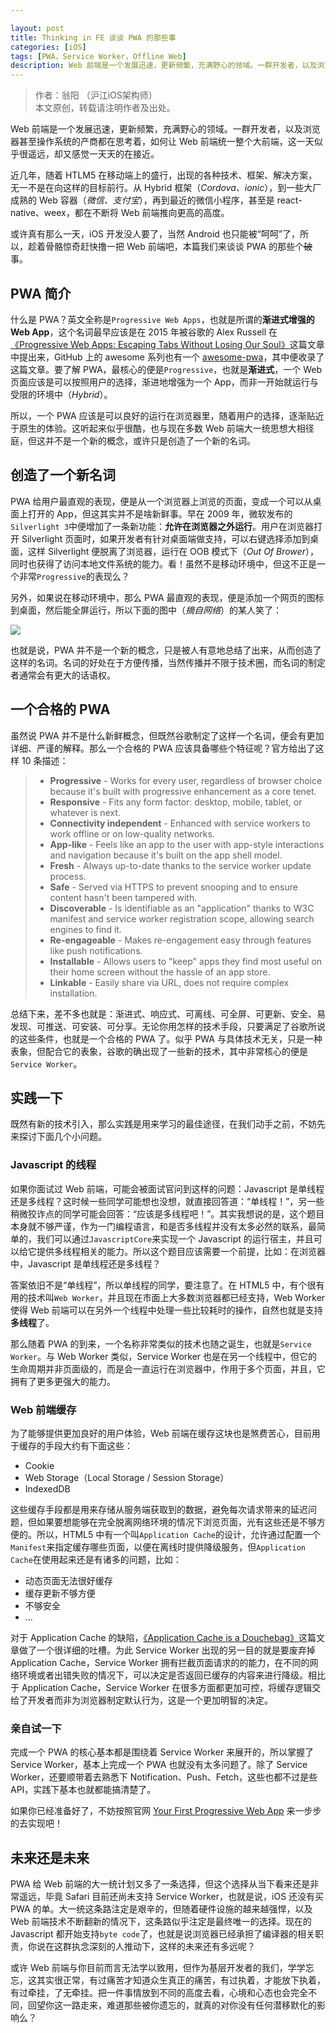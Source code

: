 ```yaml
---

layout: post
title: Thinking in FE 谈谈 PWA 的那些事
categories: [iOS]
tags: [PWA，Service Worker，Offline Web]
description: Web 前端是一个发展迅速，更新频繁，充满野心的领域。一群开发者，以及浏览器甚至操作系统的产商都在思考着，如何让 Web 前端统一整个大前端，这一天似乎很遥远，却又感觉一天天的在接近。
---
```


>   作者：翁阳 （沪江iOS架构师）    
>   本文原创，转载请注明作者及出处。

Web 前端是一个发展迅速，更新频繁，充满野心的领域。一群开发者，以及浏览器甚至操作系统的产商都在思考着，如何让 Web 前端统一整个大前端，这一天似乎很遥远，却又感觉一天天的在接近。

近几年，随着 HTLM5 在移动端上的盛行，出现的各种技术、框架、解决方案，无一不是在向这样的目标前行。从 Hybrid 框架（_Cordova、ionic_），到一些大厂成熟的 Web 容器（_微信、支付宝_），再到最近的微信小程序，甚至是 react-native、weex，都在不断将 Web 前端推向更高的高度。

或许真有那么一天，iOS 开发没人要了，当然 Android 也只能被“呵呵”了，所以，趁着骨骼惊奇赶快撸一把 Web 前端吧，本篇我们来谈谈 PWA 的那些个~~破~~事。

<!-- more -->

## PWA 简介

什么是 PWA？英文全称是`Progressive Web Apps`，也就是所谓的**渐进式增强的 Web App**，这个名词最早应该是在 2015 年被谷歌的 Alex Russell 在[《Progressive Web Apps: Escaping Tabs Without Losing Our Soul》](https://infrequently.org/2015/06/progressive-apps-escaping-tabs-without-losing-our-soul/)这篇文章中提出来，GitHub 上的 awesome 系列也有一个 [awesome-pwa](https://github.com/hemanth/awesome-pwa)，其中便收录了这篇文章。要了解 PWA，最核心的便是`Progressive`，也就是**渐进式**，一个 Web 页面应该是可以按照用户的选择，渐进地增强为一个 App，而非一开始就运行与受限的环境中（_Hybrid_）。

所以，一个 PWA 应该是可以良好的运行在浏览器里，随着用户的选择，逐渐贴近于原生的体验。这听起来似乎很酷，也与现在多数 Web 前端大一统思想大相径庭，但这并不是一个新的概念，或许只是创造了一个新的名词。

## 创造了一个新名词

PWA 给用户最直观的表现，便是从一个浏览器上浏览的页面，变成一个可以从桌面上打开的 App，但这其实并不是啥新鲜事。早在 2009 年，微软发布的`Silverlight 3`中便增加了一条新功能：**允许在浏览器之外运行**。用户在浏览器打开 Silverlight 页面时，如果开发者有针对桌面端做支持，可以右键选择添加到桌面，这样 Silverlight 便脱离了浏览器，运行在 OOB 模式下（_Out Of Brower_），同时也获得了访问本地文件系统的能力。看！虽然不是移动环境中，但这不正是一个非常`Progressive`的表现么？

另外，如果说在移动环境中，那么 PWA 最直观的表现，便是添加一个网页的图标到桌面，然后能全屏运行，所以下面的图中（_摘自网络_）的某人笑了：

![](/images/2017/04/15/01.png)

也就是说，PWA 并不是一个新的概念，只是被人有意地总结了出来，从而创造了这样的名词。名词的好处在于方便传播，当然传播并不限于技术圈，而名词的制定者通常会有更大的话语权。

## 一个合格的 PWA

虽然说 PWA 并不是什么新鲜概念，但既然谷歌制定了这样一个名词，便会有更加详细、严谨的解释。那么一个合格的 PWA 应该具备哪些个特征呢？官方给出了这样 10 条描述：

> * **Progressive** - Works for every user, regardless of browser choice because it's built with progressive enhancement as a core tenet.
> * **Responsive** - Fits any form factor: desktop, mobile, tablet, or whatever is next.
> * **Connectivity independent** - Enhanced with service workers to work offline or on low-quality networks.
> * **App-like** - Feels like an app to the user with app-style interactions and navigation because it's built on the app shell model.
> * **Fresh** - Always up-to-date thanks to the service worker update process.
> * **Safe** - Served via HTTPS to prevent snooping and to ensure content hasn't been tampered with.
> * **Discoverable** - Is identifiable as an "application" thanks to W3C manifest and service worker registration scope, allowing search engines to find it.
> * **Re-engageable** - Makes re-engagement easy through features like push notifications.
> * **Installable** - Allows users to "keep" apps they find most useful on their home screen without the hassle of an app store.
> * **Linkable** - Easily share via URL, does not require complex installation.

总结下来，差不多也就是：渐进式、响应式、可离线、可全屏、可更新、安全、易发现、可推送、可安装、可分享。无论你用怎样的技术手段，只要满足了谷歌所说的这些条件，也就是一个合格的 PWA 了。似乎 PWA 与具体技术无关，只是一种表象，但配合它的表象，谷歌的确出现了一些新的技术，其中非常核心的便是`Service Worker`。

## 实践一下

既然有新的技术引入，那么实践是用来学习的最佳途径，在我们动手之前，不妨先来探讨下面几个小问题。

### Javascript 的线程

如果你面试过 Web 前端，可能会被面试官问到这样的问题：Javascript 是单线程还是多线程？这时候一些同学可能想也没想，就直接回答道：“单线程！”，另一些稍微狡诈点的同学可能会回答：“应该是多线程吧！”。其实我想说的是，这个题目本身就不够严谨，作为一门编程语言，和是否多线程并没有太多必然的联系，最简单的，我们可以通过`JavascriptCore`来实现一个 Javascript 的运行宿主，并且可以给它提供多线程相关的能力。所以这个题目应该需要一个前提，比如：在浏览器中，Javascript 是单线程还是多线程？

答案依旧不是“单线程”，所以单线程的同学，要注意了。在 HTML5 中，有个很有用的技术叫`Web Worker`，并且现在市面上大多数浏览器都已经支持，Web Worker 使得 Web 前端可以在另外一个线程中处理一些比较耗时的操作，自然也就是支持**多线程**了。

那么随着 PWA 的到来，一个名称非常类似的技术也随之诞生，也就是`Service Worker`。与 Web Worker 类似，Service Worker 也是在另一个线程中，但它的生命周期并非页面级的，而是会一直运行在浏览器中，作用于多个页面，并且，它拥有了更多更强大的能力。

### Web 前端缓存

为了能够提供更加良好的用户体验，Web 前端在缓存这块也是煞费苦心，目前用于缓存的手段大约有下面这些：

* Cookie
* Web Storage（Local Storage / Session Storage）
* IndexedDB

这些缓存手段都是用来存储从服务端获取到的数据，避免每次请求带来的延迟问题，但如果要想能够在完全脱离网络环境的情况下浏览页面，光有这些还是不够方便的。所以，HTML5 中有一个叫`Application Cache`的设计，允许通过配置一个`Manifest`来指定缓存哪些页面，以便在离线时提供降级服务，但`Application Cache`在使用起来还是有诸多的问题，比如：

* 动态页面无法很好缓存
* 缓存更新不够方便
* 不够安全
* ...

对于 Application Cache 的缺陷，[《Application Cache is a Douchebag》](https://alistapart.com/article/application-cache-is-a-douchebag)这篇文章做了一个很详细的吐槽。为此 Service Worker 出现的另一目的就是要废弃掉 Application Cache，Service Worker 拥有拦截页面请求的的能力，在不同的网络环境或者出错失败的情况下，可以决定是否返回已缓存的内容来进行降级。相比于 Application Cache，Service Worker 在很多方面都更加可控，将缓存逻辑交给了开发者而非为浏览器制定默认行为，这是一个更加明智的决定。

### 亲自试一下

完成一个 PWA 的核心基本都是围绕着 Service Worker 来展开的，所以掌握了 Service Worker，基本上完成一个 PWA 也就没有太多问题了。除了 Service Worker，还要顺带着去熟悉下 Notification、Push、Fetch，这些也都不过是些 API，实践下基本也就都能搞清楚了。

如果你已经准备好了，不妨按照官网 [Your First Progressive Web App](https://codelabs.developers.google.com/codelabs/your-first-pwapp) 来一步步的去实现吧！

## 未来还是未来

PWA 给 Web 前端的大一统计划又多了一条选择，但这个选择从当下看来还是非常遥远，毕竟 Safari 目前还尚未支持 Service Worker，也就是说，iOS 还没有买 PWA 的单。大一统这条路注定是艰辛的，但随着硬件设施的越来越强悍，以及 Web 前端技术不断翻新的情况下，这条路似乎注定是最终唯一的选择。现在的 Javascript 都开始支持`byte code`了，也就是说浏览器已经承担了编译器的相关职责，你说在这群执念深刻的人推动下，这样的未来还有多远呢？

或许 Web 前端与你目前而言无法学以致用，但作为基层开发者的我们，学学忘忘，这其实很正常，有过痛苦才知道众生真正的痛苦，有过执着，才能放下执着，有过牵挂，了无牵挂。把一件事情放到不同的高度去看，心境和心态也会完全不同，回望你这一路走来，难道那些被你遗忘的，就真的对你没有任何潜移默化的影响么？